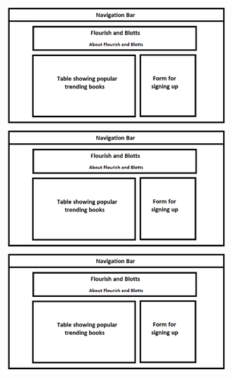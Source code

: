 <p align="center">
  <img src="/bootstrapPractice/requirements/indexhtmllayout.png" class="mb-3">
  <img src="/bootstrapPractice/requirements/indexhtmllayout.png" class="">
  <img src="/bootstrapPractice/requirements/indexhtmllayout.png" class="mb-3">

</p>